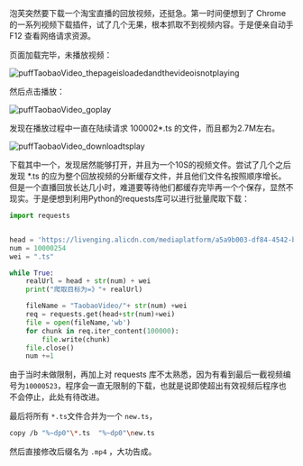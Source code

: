 泡芙突然要下载一个淘宝直播的回放视频，还挺急。第一时间便想到了 Chrome 的一系列视频下载插件，试了几个无果，根本抓取不到视频内容。于是便亲自动手 F12 查看网络请求资源。

页面加载完毕，未播放视频：

![puffTaobaoVideo_thepageisloadedandthevideoisnotplaying](images/puffTaobaoVideo_thepageisloadedandthevideoisnotplaying.png)

然后点击播放：

![puffTaobaoVideo_goplay](images/puffTaobaoVideo_goplay.png)

发现在播放过程中一直在陆续请求 100002*.ts 的文件，而且都为2.7M左右。

![puffTaobaoVideo_downloadtsplay](images/puffTaobaoVideo_downloadtsplay.png)

下载其中一个，发现居然能够打开，并且为一个10S的视频文件。尝试了几个之后发现 *.ts 的应为整个回放视频的分断缓存文件，并且他们文件名按照顺序增长。但是一个直播回放长达几小时，难道要等待他们都缓存完毕再一个个保存，显然不现实。于是便想到利用Python的requests库可以进行批量爬取下载：

```python
import requests


head = 'https://livenging.alicdn.com/mediaplatform/a5a9b003-df84-4542-bec2-6d180452f7f7/'
num = 10000254
wei = ".ts"

while True:
    realUrl = head + str(num) + wei
    print("爬取目标为=》"+ realUrl)

    fileName = "TaobaoVideo/"+ str(num) +wei
    req = requests.get(head+str(num)+wei)
    file = open(fileName,'wb')
    for chunk in req.iter_content(100000):
        file.write(chunk)
    file.close()
    num +=1
```

由于当时未做限制，再加上对 requests 库不太熟悉，因为有看到最后一截视频编号为`10000523`，程序会一直无限制的下载，也就是说即使超出有效视频后程序也不会停止，此处有待改进。

最后将所有 `*.ts`文件合并为一个 `new.ts`，

``` bash
copy /b "%~dp0"\*.ts  "%~dp0"\new.ts
```

然后直接修改后缀名为 `.mp4` ，大功告成。